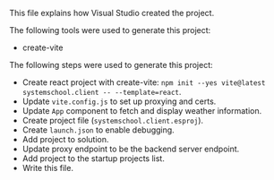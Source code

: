 This file explains how Visual Studio created the project.

The following tools were used to generate this project:
- create-vite

The following steps were used to generate this project:
- Create react project with create-vite: `npm init --yes vite@latest systemschool.client -- --template=react`.
- Update `vite.config.js` to set up proxying and certs.
- Update `App` component to fetch and display weather information.
- Create project file (`systemschool.client.esproj`).
- Create `launch.json` to enable debugging.
- Add project to solution.
- Update proxy endpoint to be the backend server endpoint.
- Add project to the startup projects list.
- Write this file.
